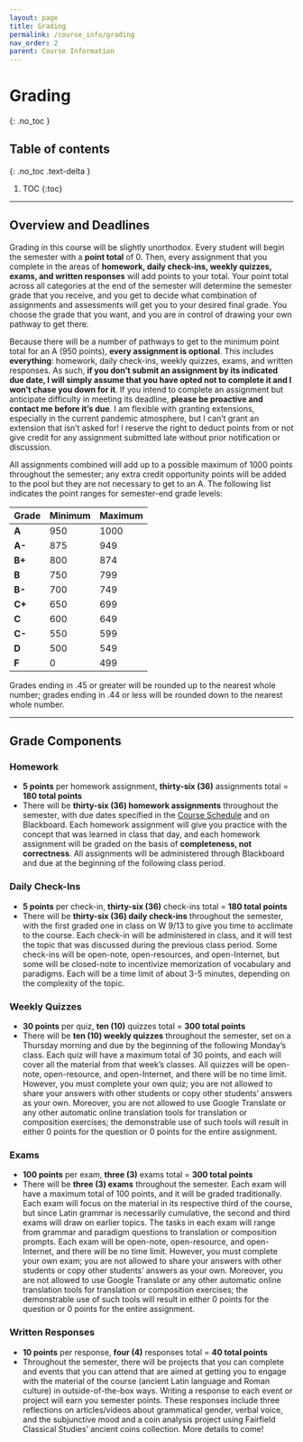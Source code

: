 ```yaml
---
layout: page
title: Grading
permalink: /course_info/grading
nav_order: 2
parent: Course Information
---
```


# Grading
{: .no_toc }

## Table of contents
{: .no_toc .text-delta }

1. TOC
{:toc}

***

## Overview and Deadlines

Grading in this course will be slightly unorthodox. Every student will begin the semester with a **point total** of 0. Then, every assignment that you complete in the areas of **homework, daily check-ins, weekly quizzes, exams, and written responses** will add points to your total. Your point total across all categories at the end of the semester will determine the semester grade that you receive, and you get to decide what combination of assignments and assessments will get you to your desired final grade. You choose the grade that you want, and you are in control of drawing your own pathway to get there.

Because there will be a number of pathways to get to the minimum point total for an A (950 points), **every assignment is optional**. This includes **everything**: homework, daily check-ins, weekly quizzes, exams, and written responses. As such, **if you don’t submit an assignment by its indicated due date, I will simply assume that you have opted not to complete it and I won’t chase you down for it**. If you intend to complete an assignment but anticipate difficulty in meeting its deadline, **please be proactive and contact me before it’s due**. I am flexible with granting extensions, especially in the current pandemic atmosphere, but I can’t grant an extension that isn’t asked for! I reserve the right to deduct points from or not give credit for any assignment submitted late without prior notification or discussion.

All assignments combined will add up to a possible maximum of 1000 points throughout the semester; any extra credit opportunity points will be added to the pool but they are not necessary to get to an A. The following list indicates the point ranges for semester-end grade levels:

|  Grade    | Minimum  | Maximum  |
|:---|:---|:---|
| **A**  | 950 | 1000 |
|  **A-** | 875 | 949 |
| **B+**  | 800 | 874 |
| **B**  | 750 | 799 |
| **B-**  | 700 | 749 |
| **C+**  | 650 | 699 |
| **C**  | 600 | 649 |
| **C-**  | 550 | 599 |
| **D**  | 500 | 549 |
| **F**  | 0 | 499 |

Grades ending in .45 or greater will be rounded up to the nearest whole number; grades ending in .44 or less will be rounded down to the nearest whole number.

***

## Grade Components

### Homework

* **5 points** per homework assignment, **thirty-six (36)** assignments total = **180 total points**
* There will be **thirty-six (36) homework assignments** throughout the semester, with due dates specified in the [Course Schedule](../schedule) and on Blackboard. Each homework assignment will give you practice with the concept that was learned in class that day, and each homework assignment will be graded on the basis of **completeness, not correctness**. All assignments will be administered through Blackboard and due at the beginning of the following class period.

### Daily Check-Ins

* **5 points** per check-in, **thirty-six (36)** check-ins total = **180 total points**
* There will be **thirty-six (36) daily check-ins** throughout the semester, with the first graded one in class on W 9/13 to give you time to acclimate to the course. Each check-in will be administered in class, and it will test the topic that was discussed during the previous class period. Some check-ins will be open-note, open-resources, and open-Internet, but some will be closed-note to incentivize memorization of vocabulary and paradigms. Each will be a time limit of about 3-5 minutes, depending on the complexity of the topic.

### Weekly Quizzes

* **30 points** per quiz, **ten (10)** quizzes total = **300 total points**
* There will be **ten (10) weekly quizzes** throughout the semester, set on a Thursday morning and due by the beginning of the following Monday’s class. Each quiz will have a maximum total of 30 points, and each will cover all the material from that week’s classes. All quizzes will be open-note, open-resource, and open-Internet, and there will be no time limit. However, you must complete your own quiz; you are not allowed to share your answers with other students or copy other students’ answers as your own. Moreover, you are not allowed to use Google Translate or any other automatic online translation tools for translation or composition exercises; the demonstrable use of such tools will result in either 0 points for the question or 0 points for the entire assignment.

### Exams

* **100 points** per exam, **three (3)** exams total = **300 total points**
* There will be **three (3) exams** throughout the semester. Each exam will have a maximum total of 100 points, and it will be graded traditionally. Each exam will focus on the material in its respective third of the course, but since Latin grammar is necessarily cumulative, the second and third exams will draw on earlier topics. The tasks in each exam will range from grammar and paradigm questions to translation or composition prompts. Each exam will be open-note, open-resource, and open-Internet, and there will be no time limit. However, you must complete your own exam; you are not allowed to share your answers with other students or copy other students’ answers as your own. Moreover, you are not allowed to use Google Translate or any other automatic online translation tools for translation or composition exercises; the demonstrable use of such tools will result in either 0 points for the question or 0 points for the entire assignment.

### Written Responses

* **10 points** per response, **four (4)** responses total = **40 total points**
* Throughout the semester, there will be projects that you can complete and events that you can attend that are aimed at getting you to engage with the material of the course (ancient Latin language and Roman culture) in outside-of-the-box ways. Writing a response to each event or project will earn you semester points. These responses include three reflections on articles/videos about grammatical gender, verbal voice, and the subjunctive mood and a coin analysis project using Fairfield Classical Studies’ ancient coins collection. More details to come!